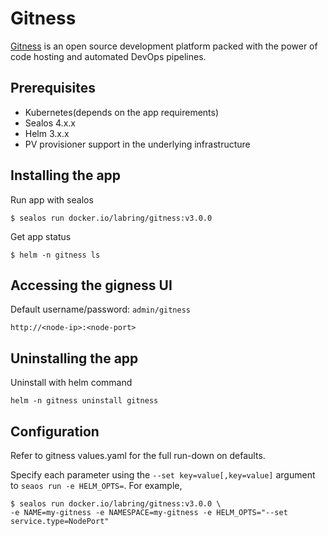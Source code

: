 # Gitness

[Gitness](https://github.com/harness/gitness) is an open source development platform packed with the power of code hosting and automated DevOps pipelines.

## Prerequisites

- Kubernetes(depends on the app requirements)
- Sealos 4.x.x
- Helm 3.x.x
- PV provisioner support in the underlying infrastructure

## Installing the app

Run app with sealos

```shell
$ sealos run docker.io/labring/gitness:v3.0.0
```

Get app status

```shell
$ helm -n gitness ls
```

## Accessing the gigness UI

Default username/password: `admin/gitness`

```
http://<node-ip>:<node-port>
```

## Uninstalling the app

Uninstall with helm command

```shell
helm -n gitness uninstall gitness
```

## Configuration

Refer to gitness values.yaml for the full run-down on defaults.

Specify each parameter using the `--set key=value[,key=value]` argument to `seaos run -e HELM_OPTS=`. For example,

```shell
$ sealos run docker.io/labring/gitness:v3.0.0 \
-e NAME=my-gitness -e NAMESPACE=my-gitness -e HELM_OPTS="--set service.type=NodePort"
